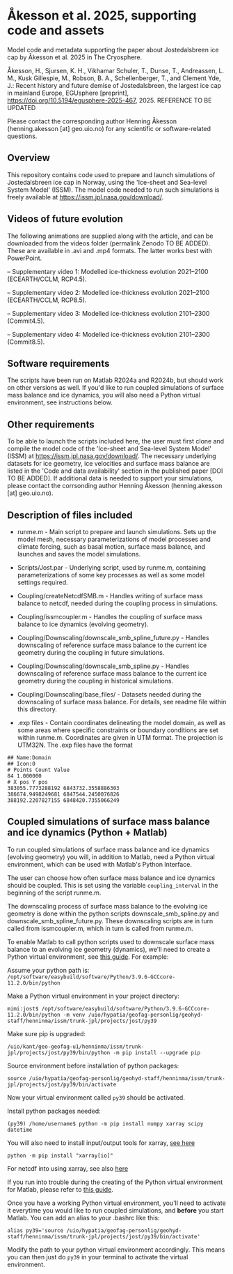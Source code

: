 # Åkesson et al. 2025, supporting code and assets
Model code and metadata supporting the paper about Jostedalsbreen ice cap by Åkesson et al. 2025 in The Cryosphere.

Åkesson, H., Sjursen, K. H., Vikhamar Schuler, T., Dunse, T., Andreassen, L. M., Kusk Gillespie, M., Robson, B. A., Schellenberger, T., and Clement Yde, J.: Recent history and future demise of Jostedalsbreen, the largest ice cap in mainland Europe, EGUsphere [preprint], https://doi.org/10.5194/egusphere-2025-467, 2025. REFERENCE TO BE UPDATED

Please contact the corresponding author Henning Åkesson (henning.akesson [at] geo.uio.no) for any scientific or software-related questions.

## Overview
This repository contains code used to prepare and launch simulations of Jostedalsbreen ice cap in Norway, using the 'Ice-sheet and Sea-level System Model' (ISSM). The model code needed to run such simulations is freely available at https://issm.jpl.nasa.gov/download/.

## Videos of future evolution
The following animations are supplied along with the article, and can be downloaded from the videos folder (permalink Zenodo TO BE ADDED). These are available in .avi and .mp4 formats. The latter works best with PowerPoint.

– Supplementary video 1: Modelled ice-thickness evolution 2021–2100 (ECEARTH/CCLM, RCP4.5).

– Supplementary video 2: Modelled ice-thickness evolution 2021–2100 (ECEARTH/CCLM, RCP8.5).

– Supplementary video 3: Modelled ice-thickness evolution 2101–2300 (Commit4.5).

– Supplementary video 4: Modelled ice-thickness evolution 2101–2300 (Commit8.5). 

## Software requirements
The scripts have been run on Matlab R2024a and R2024b, but should work on other versions as well. If you'd like to run coupled simulations of surface mass balance and ice dynamics, you will also need a Python virtual environment, see instructions below.

## Other requirements
To be able to launch the scripts included here, the user must first clone and compile the model code of the 'Ice-sheet and Sea-level System Model' (ISSM) at https://issm.jpl.nasa.gov/download/.
The necessary underlying datasets for ice geometry, ice velocities and surface mass balance are listed in the 'Code and data availability' section in the published paper [DOI TO BE ADDED]. If additional data is needed to support your simulations, please contact the corrsonding author Henning Åkesson (henning.akesson [at] geo.uio.no).

## Description of files included
- runme.m - 
Main script to prepare and launch simulations. 
Sets up the model mesh, necessary parameterizations of model processes
and climate forcing, such as basal motion, surface mass balance, and launches and saves 
the model simulations.

- Scripts/Jost.par - 
Underlying script, used by runme.m, containing parameterizations of some 
key processes as well as some model settings required.

- Coupling/createNetcdfSMB.m -
Handles writing of surface mass balance to netcdf, needed during the coupling process in simulations.

- Coupling/issmcoupler.m -
Handles the coupling of surface mass balance to ice dynamics (evolving geometry).

- Coupling/Downscaling/downscale_smb_spline_future.py -
Handles downscaling of reference surface mass balance to the current ice geometry during the coupling in future simulations.

- Coupling/Downscaling/downscale_smb_spline.py -
Handles downscaling of reference surface mass balance to the current ice geometry during the coupling in historical simulations.

- Coupling/Downscaling/base_files/ -
Datasets needed during the downscaling of surface mass balance. For details, see readme file within this directory. 

- .exp files -
Contain coordinates delineating the model domain, as well as some areas
where specific constraints or boundary conditions are set within runme.m.
Coordinates are given in UTM format. The projection is UTM32N.
The .exp files have the format

```## Name:Jost
## Name:Domain
## Icon:0
# Points Count Value
84 1.000000
# X pos Y pos
383055.7773288192 6843732.3558886303
386674.9498249681 6847544.2450076826
388192.2207827155 6848420.7355066249
```


## Coupled simulations of surface mass balance and ice dynamics (Python + Matlab)
To run coupled simulations of surface mass balance and ice dynamics (evolving geometry) you will, in addition to Matlab, need a Python virtual environment, which can be used with Matlab's Python Interface. 

The user can choose how often surface mass balance and ice dynamics should be coupled. This is set using the variable ```coupling_interval``` in the beginning of the script runme.m.

The downscaling process of surface mass balance to the evolving ice geometry is done within the python scripts downscale_smb_spline.py and downscale_smb_spline_future.py. These downscaling scripts are in turn called from issmcoupler.m, which in turn is called from runme.m.

To enable Matlab to call python scripts used to downscale surface mass balance to an evolving ice geometry (dynamics), we'll need to create a Python virtual environment, see [this guide](https://se.mathworks.com/support/search.html/answers/1750425-python-virtual-environments-with-python-interface.html?fq%5B%5D=asset_type_name%3Aanswer&page=1). For example:

Assume your python path is:
```/opt/software/easybuild/software/Python/3.9.6-GCCcore-11.2.0/bin/python```

Make a Python virtual environment in your project directory:

```mimi:jost$ /opt/software/easybuild/software/Python/3.9.6-GCCcore-11.2.0/bin/python -m venv /uio/hypatia/geofag-personlig/geohyd-staff/henninma/issm/trunk-jpl/projects/jost/py39```

Make sure pip is upgraded:

```/uio/kant/geo-geofag-u1/henninma/issm/trunk-jpl/projects/jost/py39/bin/python -m pip install --upgrade pip```

Source environment before installation of python packages:

```source /uio/hypatia/geofag-personlig/geohyd-staff/henninma/issm/trunk-jpl/projects/jost/py39/bin/activate```

Now your virtual environment called ```py39``` should be activated.

Install python packages needed:

```(py39) /home/username$ python -m pip install numpy xarray scipy datetime```

You will also need to install input/output tools for xarray, [see here](https://docs.xarray.dev/en/stable/getting-started-guide/installing.html)

```python -m pip install "xarray[io]"```

For netcdf into using xarray, see also [here](https://docs.xarray.dev/en/stable/generated/xarray.Dataset.to_netcdf.html)

If you run into trouble during the creating of the Python virtual environment for Matlab, please refer to [this guide](https://se.mathworks.com/support/search.html/answers/1750425-python-virtual-environments-with-python-interface.html?fq%5B%5D=asset_type_name%3Aanswer&page=1).

Once you have a working Python virtual environment, you'll need to activate it everytime you would like to run coupled simulations, and **before** you start Matlab. You can add an alias to your .bashrc like this:

```alias py39='source /uio/hypatia/geofag-personlig/geohyd-staff/henninma/issm/trunk-jpl/projects/jost/py39/bin/activate'```

Modify the path to your python virtual environment accordingly. This means you can then just do ```py39``` in your terminal to activate the virtual environment.


